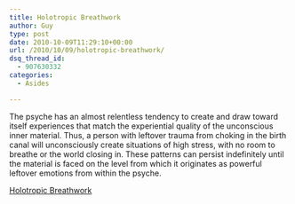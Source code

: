 ```yaml
---
title: Holotropic Breathwork
author: Guy
type: post
date: 2010-10-09T11:29:10+00:00
url: /2010/10/09/holotropic-breathwork/
dsq_thread_id:
  - 907630332
categories:
  - Asides

---
```

The psyche has an almost relentless tendency to create and draw toward itself experiences that match the experiential quality of the unconscious inner material. Thus, a person with leftover trauma from choking in the birth canal will unconsciously create situations of high stress, with no room to breathe or the world closing in. These patterns can persist indefinitely until the material is faced on the level from which it originates as powerful leftover emotions from within the psyche.

[Holotropic Breathwork](http://tinyurl.com/2wstzw4)

